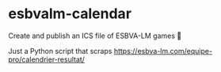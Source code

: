 # esbvalm-calendar
Create and publish an ICS file of ESBVA-LM games 🏀

Just a Python script that scraps https://esbva-lm.com/equipe-pro/calendrier-resultat/
